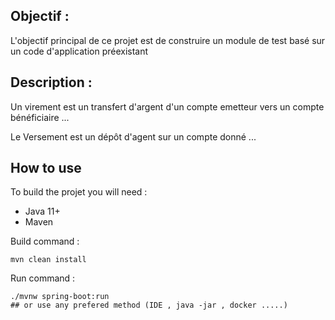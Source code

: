 ## Objectif :

L'objectif principal de ce projet est de construire un module de test basé sur un code d'application préexistant

## Description :

Un virement est un transfert d'argent d'un compte emetteur vers un compte bénéficiaire ...

Le Versement est un dépôt d'agent sur un compte donné ...

## How to use 
To build the projet you will need : 
* Java 11+ 
* Maven

Build command : 
```
mvn clean install
```

Run command : 
```
./mvnw spring-boot:run 
## or use any prefered method (IDE , java -jar , docker .....)
```
